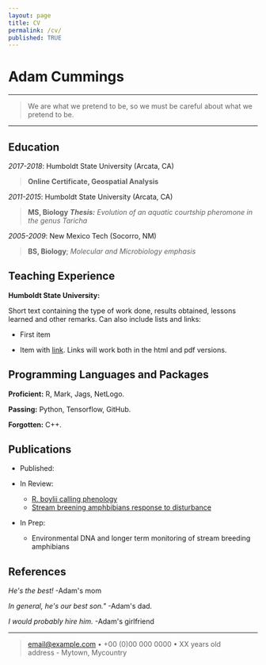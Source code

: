 ```yaml
---
layout: page
title: CV
permalink: /cv/
published: TRUE
---
```


Adam Cummings
============

----

>  We are what we pretend to be, 
>  so we must be careful about what we pretend to be.

----

Education
---------

*2017-2018*: Humboldt State University (Arcata, CA)

> **Online Certificate, Geospatial Analysis**

*2011-2015*: Humboldt State University (Arcata, CA)  

> **MS, Biology** 
> *__Thesis:__ Evolution of an aquatic courtship pheromone in the genus Taricha*

*2005-2009*: New Mexico Tech (Socorro, NM)  

> **BS, Biology**; 
> *Molecular and Microbiology emphasis*

Teaching Experience
----------

**Humboldt State University:**

Short text containing the type of work done, results obtained,
lessons learned and other remarks. Can also include lists and
links:

* First item

* Item with [link](http://www.example.com). Links will work both in
  the html and pdf versions.

Programming Languages and Packages
--------------------

   **Proficient:** R, Mark, Jags, NetLogo.

   **Passing:** Python, Tensorflow, GitHub.

   **Forgotten:** C++.

[ref]: https://github.com/githubuser/superlongprojectname

Publications
----------------------------------------

* Published:

* In Review:

     * [R. boylii calling phenology](brokenlink)
     * [Stream breening amphbibians response to disturbance](brokenlink)

* In Prep:
     * Environmental DNA and longer term monitoring of stream breeding amphibians
     
References
------------------------------------

*He's the best!* -Adam's mom

*In general, he's our best son."* -Adam's dad.

*I would probably hire him.* -Adam's girlfriend

----

> <email@example.com> • +00 (0)00 000 0000 • XX years old\
> address - Mytown, Mycountry
